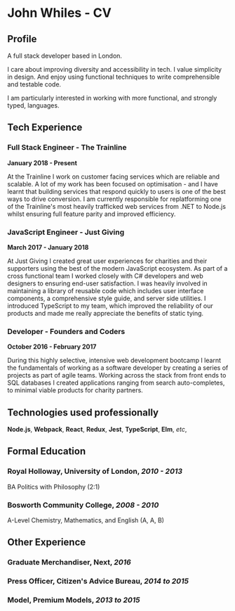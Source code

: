 # John Whiles - CV
## Profile
A full stack developer based in London. 

I care about improving diversity and accessibility in tech. I value simplicity in
design. And enjoy using functional techniques to write comprehensible and testable
code. 

I am particularly interested in working with more functional, and strongly typed, languages. 


## Tech Experience

### Full Stack Engineer - The Trainline
__January 2018 - Present__

  At the Trainline I work on customer facing services which are reliable and 
scalable. A lot of my work has been focused on optimisation - and I have learnt
that building services that respond quickly to users is one of the best ways
to drive conversion.
  I am currently responsible for replatforming one of the Trainline's most 
heavily trafficked web services from .NET to Node.js whilst ensuring full
feature parity and improved efficiency. 

### JavaScript Engineer - Just Giving
__March 2017 - January 2018__

  At Just Giving I created great user experiences for charities and their supporters 
using the best of the modern JavaScript ecosystem. As part of a cross functional team I
worked closely with C# developers and web designers to ensuring end-user satisfaction.
  I was heavily involved in maintaining a library of reusable code which includes 
user interface components, a comprehensive style guide, and server side utilities.
  I introduced TypeScript to my team, which improved the reliability of our products
and made me really appreciate the benefits of static tying.

### Developer - Founders and Coders
__October 2016 - February 2017__

During this highly selective, intensive web development bootcamp I learnt the 
fundamentals of working as a software developer by creating a series of projects as part
of agile teams. Working across the stack from front ends to SQL databases I
created  applications ranging from search auto-completes, to minimal viable 
products for charity partners. 

## Technologies used professionally 
__Node.js__,
__Webpack__,
__React__,
__Redux__,
__Jest__,
__TypeScript__,
__Elm__,
_etc_,

## Formal Education
### Royal Holloway, University of London, *2010 - 2013*
BA Politics with Philosophy (2:1)

### Bosworth Community College, *2008 - 2010*
A-Level Chemistry, Mathematics, and English (A, A, B)

## Other Experience
### Graduate Merchandiser, Next, *2016*

### Press Officer, Citizen's Advice Bureau, *2014 to 2015*

### Model, Premium Models, *2013 to 2015*

